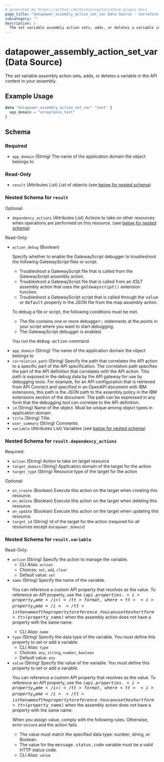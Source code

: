 ```yaml
---
# generated by https://github.com/hashicorp/terraform-plugin-docs
page_title: "datapower_assembly_action_set_var Data Source - terraform-provider-datapower"
subcategory: ""
description: |-
  The set variable assembly action sets, adds, or deletes a variable in the API context in your assembly.
---
```


# datapower_assembly_action_set_var (Data Source)

The set variable assembly action sets, adds, or deletes a variable in the API context in your assembly.

## Example Usage

```terraform
data "datapower_assembly_action_set_var" "test" {
  app_domain = "acceptance_test"
}
```

<!-- schema generated by tfplugindocs -->
## Schema

### Required

- `app_domain` (String) The name of the application domain the object belongs to

### Read-Only

- `result` (Attributes List) List of objects (see [below for nested schema](#nestedatt--result))

<a id="nestedatt--result"></a>
### Nested Schema for `result`

Optional:

- `dependency_actions` (Attributes List) Actions to take on other resources when operations are performed on this resource. (see [below for nested schema](#nestedatt--result--dependency_actions))

Read-Only:

- `action_debug` (Boolean) <p>Specify whether to enable the GatewayScript debugger to troubleshoot the following GatewayScript files or script.</p><ul><li>Troubleshoot a GatewayScript file that is called from the GatewayScript assembly action.</li><li>Troubleshoot a GatewayScript file that is called from an XSLT assembly action that uses the <tt>gatewayscript()</tt> extension function.</li><li>Troubleshoot a GatewayScript script that is called through the <tt>value</tt> or <tt>default</tt> property in the JSON file from the map assembly action.</li></ul><p>To debug a file or script, the following conditions must be met.</p><ul><li>The file contains one or more <tt>debugger;</tt> statements at the points in your script where you want to start debugging.</li><li>The GatewayScript debugger is enabled.</li></ul><p>You run the <tt>debug-action</tt> command.</p>
- `app_domain` (String) The name of the application domain the object belongs to
- `correlation_path` (String) Specify the path that correlates the API action to a specific part of the API specification. The correlation path specifies the part of the API definition that correlates with the API action. This path is exposed in the debug data by the API gateway for use by debugging tools. For example, for an API configuration that is retrieved from API Connect and specified in an OpenAPI document with IBM extensions, this path is the JSON path to the assembly policy in the IBM extensions section of the document. The path can be expressed in any form that the debugging tool can correlate to the API definition.
- `id` (String) Name of the object. Must be unique among object types in application domain.
- `title` (String) Title
- `user_summary` (String) Comments
- `variable` (Attributes List) Variables (see [below for nested schema](#nestedatt--result--variable))

<a id="nestedatt--result--dependency_actions"></a>
### Nested Schema for `result.dependency_actions`

Required:

- `action` (String) Action to take on target resource
- `target_domain` (String) Application domain of the target for the action
- `target_type` (String) Resource type of the target for the action

Optional:

- `on_create` (Boolean) Execute this action on the target when creating this resource.
- `on_delete` (Boolean) Execute this action on the target when deleting this resource.
- `on_update` (Boolean) Execute this action on the target when updating this resource.
- `target_id` (String) Id of the target for the action (required for all resources except `datapower_domain`)


<a id="nestedatt--result--variable"></a>
### Nested Schema for `result.variable`

Read-Only:

- `action` (String) Specify the action to manage the variable.
  - CLI Alias: `action`
  - Choices: `set`, `add`, `clear`
  - Default value: `set`
- `name` (String) Specify the name of the variable. <p>You can reference a custom API property that resolves as the value. To reference an API property, use the <tt>$(api.properties. <i>property_name</i> )</tt> format, where <tt><i>property_name</i></tt> is the name of the property to reference. You can use the short form <tt>$(property_name)</tt> when the assembly action does not have a property with the same name.</p>
  - CLI Alias: `name`
- `type` (String) Specify the data type of the variable. You must define this property to set or add a variable.
  - CLI Alias: `type`
  - Choices: `any`, `string`, `number`, `boolean`
  - Default value: `any`
- `value` (String) Specify the value of the variable. You must define this property to set or add a variable. <p>You can reference a custom API property that resolves as the value. To reference an API property, use the <tt>$(api.properties. <i>property_name</i> )</tt> format, where <tt><i>property_name</i></tt> is the name of the property to reference. You can use the short form <tt>$(property_name)</tt> when the assembly action does not have a property with the same name.</p><p>When you assign value, comply with the following rules. Otherwise, error occurs and the action fails.</p><ul><li>The value must match the specified data type: number, string, or Boolean.</li><li>The value for the <tt>message.status.code</tt> variable must be a valid HTTP status code.</li></ul>
  - CLI Alias: `value`
